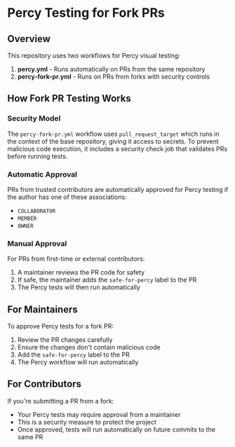 # Percy Testing for Fork PRs

## Overview

This repository uses two workflows for Percy visual testing:

1. **percy.yml** - Runs automatically on PRs from the same repository
2. **percy-fork-pr.yml** - Runs on PRs from forks with security controls

## How Fork PR Testing Works

### Security Model

The `percy-fork-pr.yml` workflow uses `pull_request_target` which runs in the context of the base repository, giving it access to secrets. To prevent malicious code execution, it includes a security check job that validates PRs before running tests.

### Automatic Approval

PRs from trusted contributors are automatically approved for Percy testing if the author has one of these associations:
- `COLLABORATOR`
- `MEMBER`
- `OWNER`

### Manual Approval

For PRs from first-time or external contributors:

1. A maintainer reviews the PR code for safety
2. If safe, the maintainer adds the `safe-for-percy` label to the PR
3. The Percy tests will then run automatically


## For Maintainers

To approve Percy tests for a fork PR:

1. Review the PR changes carefully
2. Ensure the changes don't contain malicious code
3. Add the `safe-for-percy` label to the PR
4. The Percy workflow will run automatically


## For Contributors

If you're submitting a PR from a fork:

- Your Percy tests may require approval from a maintainer
- This is a security measure to protect the project
- Once approved, tests will run automatically on future commits to the same PR
